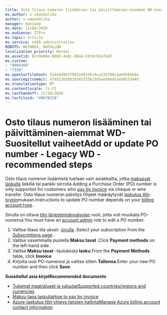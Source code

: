 ```yaml
---
title: Osto tilaus numeron lisääminen tai päivittäminen-aiemmat WD-Suositellut vaiheet
ms.author: v-smandalika
author: v-smandalika
manager: dansimp
ms.date: 12/09/2020
ms.audience: ITPro
ms.topic: article
ms.service: o365-administration
ROBOTS: NOINDEX, NOFOLLOW
localization_priority: Normal
ms.assetid: 82c0a06e-86b0-4e8c-8644-59cbc02e7645
ms.custom:
- "9004166"
- "7338"
ms.openlocfilehash: 524a5d9b376632482d5c4ca235789caab958eb9a
ms.sourcegitcommit: a7952283882d341515623d5ae58eda14d0553449
ms.translationtype: MT
ms.contentlocale: fi-FI
ms.lasthandoff: 12/10/2020
ms.locfileid: "49678228"
---
```

# <a name="add-or-update-po-number---legacy-wd---recommended-steps"></a><span data-ttu-id="7ad27-102">Osto tilaus numeron lisääminen tai päivittäminen-aiemmat WD-Suositellut vaiheet</span><span class="sxs-lookup"><span data-stu-id="7ad27-102">Add or update PO number - Legacy WD - recommended steps</span></span>

<span data-ttu-id="7ad27-103">Osto tilaus numeron lisäämistä tuetaan vain asiakkailta, jotka [maksavat laskulla](https://docs.microsoft.com/azure/cost-management-billing/manage/pay-by-invoice) šekillä tai pankki siirrolla.</span><span class="sxs-lookup"><span data-stu-id="7ad27-103">Adding a Purchase Order (PO) number is only supported for customers who [pay by invoice](https://docs.microsoft.com/azure/cost-management-billing/manage/pay-by-invoice) via cheque or wire transfer.</span></span> <span data-ttu-id="7ad27-104">Osto tilaus numeron päivitys Ohjeet määräytyvät [laskutus tilin tyypin](https://docs.microsoft.com/azure/cost-management-billing/manage/view-all-accounts)mukaan.</span><span class="sxs-lookup"><span data-stu-id="7ad27-104">Instructions to update PO number depends on your [billing account type](https://docs.microsoft.com/azure/cost-management-billing/manage/view-all-accounts).</span></span>

<span data-ttu-id="7ad27-105">Sinulla on oltava [tilin järjestelmänvalvojan](https://docs.microsoft.com/azure/role-based-access-control/rbac-and-directory-admin-roles) rooli, jotta voit muokata PO-numeroa.</span><span class="sxs-lookup"><span data-stu-id="7ad27-105">You must have an [account admin](https://docs.microsoft.com/azure/role-based-access-control/rbac-and-directory-admin-roles) role to edit a PO number.</span></span>

1. <span data-ttu-id="7ad27-106">Valitse tilaus tila ukset- [sivulla](https://ms.portal.azure.com/#blade/Microsoft_Azure_Billing/SubscriptionsBlade) .</span><span class="sxs-lookup"><span data-stu-id="7ad27-106">Select your subscription from the [Subscriptions page](https://ms.portal.azure.com/#blade/Microsoft_Azure_Billing/SubscriptionsBlade) .</span></span>
2. <span data-ttu-id="7ad27-107">Valitse vasemmalla puolella **Maksu tavat** .</span><span class="sxs-lookup"><span data-stu-id="7ad27-107">Click **Payment methods** on the left-hand side.</span></span>
3. <span data-ttu-id="7ad27-108">Valitse **Maksu tavat** -taulukosta **lasku**.</span><span class="sxs-lookup"><span data-stu-id="7ad27-108">From the **Payment Methods** table, click **Invoice**.</span></span> 
4. <span data-ttu-id="7ad27-109">Kirjoita uusi PO-numerosi ja valitse sitten **Tallenna**.</span><span class="sxs-lookup"><span data-stu-id="7ad27-109">Enter your new PO number and then click **Save**.</span></span>

<span data-ttu-id="7ad27-110">**Suositellut asia kirjat**</span><span class="sxs-lookup"><span data-stu-id="7ad27-110">**Recommended documents**</span></span>

- [<span data-ttu-id="7ad27-111">Tukemat maat/alueet ja valuutat</span><span class="sxs-lookup"><span data-stu-id="7ad27-111">Supported countries/regions and currencies</span></span>](https://azure.microsoft.com/en-us/pricing/faq/) 
- [<span data-ttu-id="7ad27-112">Maksu tapa laskulla</span><span class="sxs-lookup"><span data-stu-id="7ad27-112">How to pay by invoice</span></span>](https://docs.microsoft.com/azure/cost-management-billing/manage/pay-by-invoice) 
- [<span data-ttu-id="7ad27-113">Azure-laskutus tilin yhteys tietojen hallinta</span><span class="sxs-lookup"><span data-stu-id="7ad27-113">Manage Azure billing account contact information</span></span>](https://docs.microsoft.com/azure/cost-management-billing/manage/change-azure-account-profile)


